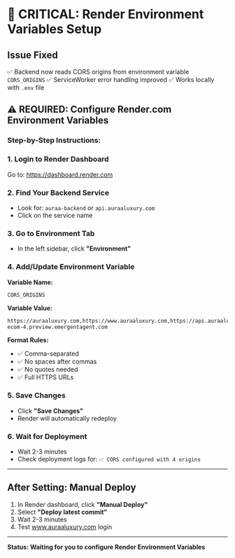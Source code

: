 # 🚨 CRITICAL: Render Environment Variables Setup

## Issue Fixed
✅ Backend now reads CORS origins from environment variable `CORS_ORIGINS`
✅ ServiceWorker error handling improved
✅ Works locally with `.env` file

## ⚠️ REQUIRED: Configure Render.com Environment Variables

### Step-by-Step Instructions:

### 1. Login to Render Dashboard
Go to: https://dashboard.render.com

### 2. Find Your Backend Service
- Look for: `auraa-backend` or `api.auraaluxury.com`
- Click on the service name

### 3. Go to Environment Tab
- In the left sidebar, click **"Environment"**

### 4. Add/Update Environment Variable

**Variable Name:**
```
CORS_ORIGINS
```

**Variable Value:**
```
https://auraaluxury.com,https://www.auraaluxury.com,https://api.auraaluxury.com,https://luxury-ecom-4.preview.emergentagent.com
```

**Format Rules:**
- ✅ Comma-separated
- ✅ No spaces after commas
- ✅ No quotes needed
- ✅ Full HTTPS URLs

### 5. Save Changes
- Click **"Save Changes"**
- Render will automatically redeploy

### 6. Wait for Deployment
- Wait 2-3 minutes
- Check deployment logs for: `✅ CORS configured with 4 origins`

---

## After Setting: Manual Deploy

1. In Render dashboard, click **"Manual Deploy"**
2. Select **"Deploy latest commit"**
3. Wait 2-3 minutes
4. Test www.auraaluxury.com login

---

**Status: Waiting for you to configure Render Environment Variables**
